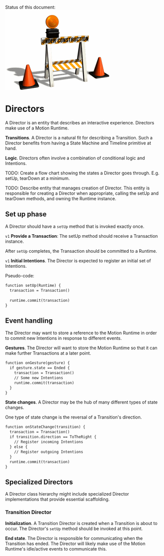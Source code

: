 Status of this document:
![](../_assets/under-construction-flashing-barracade-animation.gif)

# Directors

A Director is an entity that describes an interactive experience. Directors make use of a Motion Runtime.

**Transitions**. A Director is a natural fit for describing a Transition. Such a Director benefits from having a State Machine and Timeline primitive at hand.

**Logic**. Directors often involve a combination of conditional logic and Intentions.

TODO: Create a flow chart showing the states a Director goes through. E.g. setUp, tearDown at a minimum.

TODO: Describe entity that manages creation of Director. This entity is responsible for creating a Director when appropriate, calling the setUp and tearDown methods, and owning the Runtime instance.

## Set up phase

A Director should have a `setUp` method that is invoked exactly once.

`v1` **Provide a Transaction**: The setUp method should receive a Transaction instance.

After `setUp` completes, the Transaction should be committed to a Runtime.

`v1` **Initial Intentions**. The Director is expected to register an initial set of Intentions.

Pseudo-code:

    function setUp(Runtime) {
      transaction = Transaction()
      
      runtime.commit(transaction)
    }

## Event handling

The Director may want to store a reference to the Motion Runtime in order to commit new Intentions in response to different events.

**Gestures**. The Director will want to store the Motion Runtime so that it can make further Transactions at a later point.

    function onGesture(gesture) {
      if gesture.state == Ended {
        transaction = Transaction()
        // Some new Intentions
        runtime.commit(transaction)
      }
    }

**State changes**. A Director may be the hub of many different types of state changes.

One type of state change is the reversal of a Transition's direction.

    function onStateChange(transition) {
      transaction = Transaction()
      if transition.direction == ToTheRight {
        // Register incoming Intentions
      } else {
        // Register outgoing Intentions
      }
      runtime.commit(transaction)
    }

## Specialized Directors

A Director class hierarchy might include specialized Director implementations that provide essential scaffolding.

### Transition Director

**Initialization**. A Transition Director is created when a Transition is about to occur. The Director's `setUp` method should be invoked at this point.

**End state**. The Director is responsible for communicating when the Transition has ended. The Director will likely make use of the Motion Runtime's idle/active events to communicate this.

<!--

LGTM:
- featherless

-->
